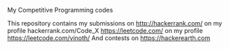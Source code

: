 My Competitive Programming codes

This repository contains my submissions on 
http://hackerrank.com/ on my profile hackerrank.com/Code_X
https://leetcode.com/ on my profile https://leetcode.com/vinoth/
And contests on https://hackerearth.com
